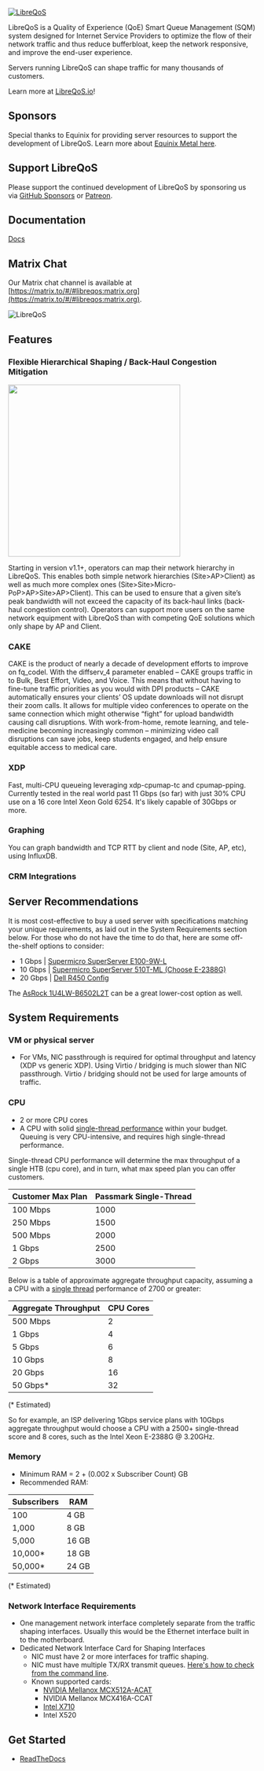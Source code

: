 <a href="https://libreqos.io/"><img alt="LibreQoS" src="https://user-images.githubusercontent.com/22501920/202913614-4ff2e506-e645-4a94-9918-d512905ab290.png"></a>

LibreQoS is a Quality of Experience (QoE) Smart Queue Management (SQM) system designed for Internet Service Providers to optimize the flow of their network traffic and thus reduce bufferbloat, keep the network responsive, and improve the end-user experience.

Servers running LibreQoS can shape traffic for many thousands of customers.

Learn more at [LibreQoS.io](https://libreqos.io/)!

## Sponsors

Special thanks to Equinix for providing server resources to support the development of LibreQoS.
Learn more about [Equinix Metal here](https://deploy.equinix.com/metal/).

## Support LibreQoS

Please support the continued development of LibreQoS by sponsoring us via [GitHub Sponsors](https://github.com/sponsors/LibreQoE) or [Patreon](https://patreon.com/libreqos).

## Documentation

[Docs](https://libreqos.readthedocs.io)

## Matrix Chat

Our Matrix chat channel is available at [https://matrix.to/#/#libreqos:matrix.org](https://matrix.to/#/#libreqos:matrix.org).

<img alt="LibreQoS" src="https://user-images.githubusercontent.com/22501920/223866474-603e1112-e2e6-4c67-93e4-44c17b1b7c43.png"></a>

## Features

### Flexible Hierarchical Shaping / Back-Haul Congestion Mitigation

<img src="https://raw.githubusercontent.com/LibreQoE/LibreQoS/main/docs/nestedHTB2.png" width="350"></img>

Starting in version v1.1+, operators can map their network hierarchy in LibreQoS. This enables both simple network hierarchies (Site>AP>Client) as well as much more complex ones (Site>Site>Micro-PoP>AP>Site>AP>Client). This can be used to ensure that a given site’s peak bandwidth will not exceed the capacity of its back-haul links (back-haul congestion control). Operators can support more users on the same network equipment with LibreQoS than with competing QoE solutions which only shape by AP and Client.

### CAKE

CAKE is the product of nearly a decade of development efforts to improve on fq\_codel. With the diffserv\_4 parameter enabled – CAKE groups traffic in to Bulk, Best Effort, Video, and Voice. This means that without having to fine-tune traffic priorities as you would with DPI products – CAKE automatically ensures your clients’ OS update downloads will not disrupt their zoom calls. It allows for multiple video conferences to operate on the same connection which might otherwise “fight” for upload bandwidth causing call disruptions. With work-from-home, remote learning, and tele-medicine becoming increasingly common – minimizing video call disruptions can save jobs, keep students engaged, and help ensure equitable access to medical care.

### XDP

Fast, multi-CPU queueing leveraging xdp-cpumap-tc and cpumap-pping. Currently tested in the real world past 11 Gbps (so far) with just 30% CPU use on a 16 core Intel Xeon Gold 6254. It's likely capable of 30Gbps or more.

### Graphing

You can graph bandwidth and TCP RTT by client and node (Site, AP, etc), using InfluxDB.

### CRM Integrations

## Server Recommendations
It is most cost-effective to buy a used server with specifications matching your unique requirements, as laid out in the System Requirements section below.
For those who do not have the time to do that, here are some off-the-shelf options to consider:
* 1 Gbps | [Supermicro SuperServer E100-9W-L](https://www.thinkmate.com/system/superserver-e100-9w-l)
* 10 Gbps | [Supermicro SuperServer 510T-ML (Choose E-2388G)](https://www.thinkmate.com/system/superserver-510t-ml)
* 20 Gbps | [Dell R450 Config](https://www.dell.com/en-us/shop/servers-storage-and-networking/poweredge-r450-rack-server/spd/poweredge-r450/pe_r450_15127_vi_vp?configurationid=a7663c54-6e4a-4c96-9a21-bc5a69d637ba)

The [AsRock 1U4LW-B6502L2T](https://www.thinkmate.com/system/asrock-1u4lw-b6502l2t/635744) can be a great lower-cost option as well.

## System Requirements
### VM or physical server
* For VMs, NIC passthrough is required for optimal throughput and latency (XDP vs generic XDP). Using Virtio / bridging is much slower than NIC passthrough. Virtio / bridging should not be used for large amounts of traffic.

### CPU
* 2 or more CPU cores
* A CPU with solid [single-thread performance](https://www.cpubenchmark.net/singleThread.html#server-thread) within your budget. Queuing is very CPU-intensive, and requires high single-thread performance.

Single-thread CPU performance will determine the max throughput of a single HTB (cpu core), and in turn, what max speed plan you can offer customers.

| Customer Max Plan   | Passmark Single-Thread   |
| --------------------| ------------------------ |
| 100 Mbps            | 1000                     |
| 250 Mbps            | 1500                     |
| 500 Mbps            | 2000                     |
| 1 Gbps              | 2500                     |
| 2 Gbps              | 3000                     |

Below is a table of approximate aggregate throughput capacity, assuming a a CPU with a [single thread](https://www.cpubenchmark.net/singleThread.html#server-thread) performance of 2700 or greater:

| Aggregate Throughput    | CPU Cores     |
| ------------------------| ------------- |
| 500 Mbps                | 2             |
| 1 Gbps                  | 4             |
| 5 Gbps                  | 6             |
| 10 Gbps                 | 8             |
| 20 Gbps                 | 16            |
| 50 Gbps*                | 32            |

(* Estimated)

So for example, an ISP delivering 1Gbps service plans with 10Gbps aggregate throughput would choose a CPU with a 2500+ single-thread score and 8 cores, such as the Intel Xeon E-2388G @ 3.20GHz.

### Memory
* Minimum RAM = 2 + (0.002 x Subscriber Count) GB
* Recommended RAM:

| Subscribers   | RAM           |
| ------------- | ------------- |
| 100           | 4 GB          |
| 1,000         | 8 GB          |
| 5,000         | 16 GB         |
| 10,000*       | 18 GB         |
| 50,000*       | 24 GB         |

(* Estimated)

### Network Interface Requirements
* One management network interface completely separate from the traffic shaping interfaces. Usually this would be the Ethernet interface built in to the motherboard.
* Dedicated Network Interface Card for Shaping Interfaces
  * NIC must have 2 or more interfaces for traffic shaping.
  * NIC must have multiple TX/RX transmit queues. [Here's how to check from the command line](https://serverfault.com/questions/772380/how-to-tell-if-nic-has-multiqueue-enabled).
  * Known supported cards:
    * [NVIDIA Mellanox MCX512A-ACAT](https://www.fs.com/products/119649.html)
    * NVIDIA Mellanox MCX416A-CCAT
    * [Intel X710](https://www.fs.com/products/75600.html)
    * Intel X520
    
## Get Started
- [ReadTheDocs](https://libreqos.readthedocs.io/en/develop/docs/SystemRequirements/Compute.html)
